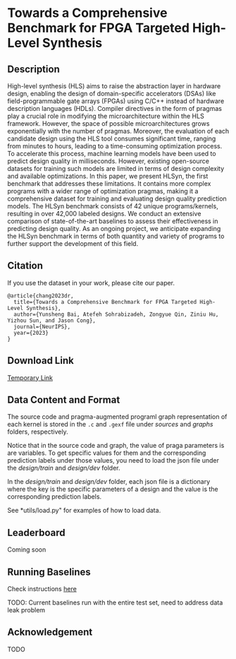 # Towards a Comprehensive Benchmark for FPGA Targeted High-Level Synthesis

## Description

High-level synthesis (HLS) aims to raise the abstraction layer in hardware design, enabling the design of domain-specific accelerators (DSAs) like field-programmable gate arrays (FPGAs) using C/C++ instead of hardware description languages (HDLs). Compiler directives in the form of pragmas play a crucial role in modifying the microarchitecture within the HLS framework. However, the space of possible microarchitectures grows exponentially with the number of pragmas. Moreover, the evaluation of each candidate design using the HLS tool consumes significant time, ranging from minutes to hours, leading to a time-consuming optimization process. To accelerate this process, machine learning models have been used to predict design quality in milliseconds. However, existing open-source datasets for training such models are limited in terms of design complexity and available optimizations. In this paper, we present HLSyn, the first benchmark that addresses these limitations. It contains more complex programs with a wider range of optimization pragmas, making it a comprehensive dataset for training and evaluating design quality prediction models. The HLSyn benchmark consists of 42 unique programs/kernels, resulting in over 42,000 labeled designs. We conduct an extensive comparison of state-of-the-art baselines to assess their effectiveness in predicting design quality. As an ongoing project, we anticipate expanding the HLSyn benchmark in terms of both quantity and variety of programs to further support the development of this field.

## Citation

If you use the dataset in your work, please cite our paper.
```
@article{chang2023dr,
  title={Towards a Comprehensive Benchmark for FPGA Targeted High-Level Synthesis},
  author={Yunsheng Bai, Atefeh Sohrabizadeh, Zongyue Qin, Ziniu Hu, Yizhou Sun, and Jason Cong},
  journal={NeurIPS},
  year={2023}
}
```

## Download Link

[Temporary Link](https://zenodo.org/records/8034115) 

## Data Content and Format

The source code and pragma-augmented programl graph representation of each kernel is stored in the `.c` and `.gexf` file under *sources* and *graphs* folders, respectively. 

Notice that in the source code and graph, the value of praga parameters is are variables. To get specific values for them and the corresponding prediction labels under those values, you need to load the json file under the *design/train* and *design/dev* folder. 

In the *design/train* and *design/dev* folder, each json file is a dictionary where the key is the specific parameters of a design and the value is the corresponding prediction labels. 

See *utils/load.py" for examples of how to load data.

## Leaderboard

Coming soon

## Running Baselines

Check instructions [here](https://github.com/ZongyueQin/HLSyn/tree/main/baselines) 

TODO: Current baselines run with the entire test set, need to address data leak problem 

## Acknowledgement

TODO
